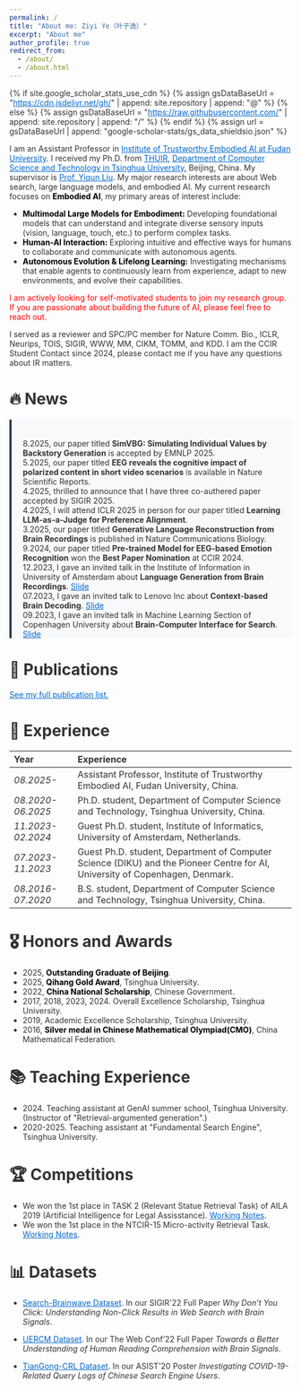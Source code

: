 ```yaml
---
permalink: /
title: "About me: Ziyi Ye（叶子逸）"
excerpt: "About me"
author_profile: true
redirect_from: 
  - /about/
  - /about.html
---
```


<style>
  dl {
    margin-bottom: 60px; /* 调整这个值以获得合适的间距 */
    clear: both;
  }

  /* 全局文本颜色 */
  body {
    color: #333; /* 主要文本颜色 */
    background-image: url('../images/bg.jpg'); /* 背景图片 */
    background-size: cover;
    background-position: center;
    background-attachment: fixed;
  }

  /* 链接颜色 */
  a {
    color: #0066cc; /* 链接颜色 */
  }

  /* 作者名字颜色 */
  strong {
    color: #000; /* 作者名字颜色 */
  }

  /* 年份标题颜色 */
  .year-title {
    color: #666;
  }

  /* 会议标签样式 */
  .conference-label {
    position: absolute;
    top: 10px;
    left: -5px;
    background-color: #2c3e50;  /* 深蓝色背景 */
    color: white;  /* 白色文字 */
    padding: 6px 12px;
    border-radius: 6px;
    font-size: 0.95em;
    font-weight: 600;
    letter-spacing: 0.5px;
    box-shadow: 0 2px 4px rgba(0, 0, 0, 0.2);
    z-index: 1;
    font-family: -apple-system, BlinkMacSystemFont, "Segoe UI", Roboto, "Helvetica Neue", Arial, sans-serif;
    font-style: italic;  /* 添加斜体 */
  }

  /* 鼠标悬停效果 */
  .conference-label:hover {
    background-color: #34495e;  /* 悬停时稍微变亮 */
    transition: background-color 0.2s ease;
  }

  dl dt img {
    width: 100%; /* 在移动端默认占满宽度 */
    aspect-ratio: 2/1; /* 设置宽高比为2:1，即高度为宽度的一半 */
    object-fit: cover; /* 确保图片不会被裁剪 */
    display: block;
    margin: 10px 10px 10px 0px; /* 适当的间距 */
    
    /* 添加美化效果 */
    border-radius: 8px; /* 让图片有轻微的圆角 */
    border: 2px solid #ddd; /* 添加淡灰色的边框 */
    box-shadow: 3px 3px 10px rgba(0, 0, 0, 0.2); /* 添加轻微阴影 */
    padding: 5px; /* 给图片一些内边距，让它不贴着边框 */
    background-color: #fff; /* 设置背景色，让图片更加干净 */
  }

  dl dt video {
    width: 100%; /* 在移动端默认占满宽度 */
    aspect-ratio: 2/1; /* 设置宽高比为2:1，即高度为宽度的一半 */
    object-fit: cover; /* 确保图片不会被裁剪 */
    display: block;
    margin: 10px 10px 10px 0px; /* 适当的间距 */
    
    /* 添加美化效果 */
    border-radius: 8px; /* 让图片有轻微的圆角 */
    border: 2px solid #ddd; /* 添加淡灰色的边框 */
    box-shadow: 3px 3px 10px rgba(0, 0, 0, 0.2); /* 添加轻微阴影 */
    padding: 5px; /* 给图片一些内边距，让它不贴着边框 */
    background-color: #fff; /* 设置背景色，让图片更加干净 */
  }

  /* 在桌面端（宽度大于768px）时固定宽度 */
  @media screen and (min-width: 768px) {
    dl dt img {
      width: 350px;
    }
    dl dt video {
      width: 350px;
    }
  }

  dl dt {
    position: relative;
  }

  hr {
    border: 1px solid #ebebeb; /* 调整分隔线的颜色和样式 */
    /* margin: 10px;  */
    clear: both; 
  }

  dl dd {
  margin-top: 5px; 
  margin-bottom: 5px;
  }

  dl dd strong {
  font-weight: bold;
  color: black;
  }

  .co-first {
    color: red;
  }

  .down {
    transform: rotate(180deg);
  }

  /* 教育和工作经历卡片样式 */
  .experience-card, .education-card {
    display: flex;
    align-items: center;
    gap: 25px;
    margin-bottom: 30px;
    padding: 20px;
    background: #f8f9fa;
    border-radius: 12px;
    transition: all 0.3s ease;
    border: 1px solid #e9ecef;
  }

  .experience-card:hover, .education-card:hover {
    transform: translateY(-3px);
    box-shadow: 0 4px 15px rgba(0, 0, 0, 0.1);
    border-color: #dee2e6;
  }

  .experience-info, .education-info {
    flex: 1;
  }

  .experience-logo, .education-logo {
    flex-shrink: 0;
    width: 100px;
    height: 100px;
    display: flex;
    align-items: center;
    justify-content: center;
    background: white;
    border-radius: 10px;
    padding: 10px;
    box-shadow: 0 2px 8px rgba(0, 0, 0, 0.05);
  }

  .experience-logo img, .education-logo img {
    width: 100%;
    height: 100%;
    object-fit: contain;
  }

  .experience-title, .education-title {
    font-size: 1.2em;
    margin-bottom: 8px;
    color: #2c3e50;
  }

  .experience-title a, .education-title a {
    color: #2c3e50;
    text-decoration: none;
    transition: color 0.3s ease;
  }

  .experience-title a:hover, .education-title a:hover {
    color: #3498db;
  }

  .experience-role, .education-role {
    color: #666;
    font-style: italic;
    margin-bottom: 5px;
  }

  .experience-topics, .education-topics {
    color: #666;
    font-style: italic;
  }

  .section-title {
    font-size: 1.8em;
    color: #2c3e50;
    margin: 40px 0 20px;
    padding-bottom: 10px;
    border-bottom: 2px solid #ecf0f1;
  }

  /* 奖学金和荣誉部分样式 */
  .honors-list {
    list-style: none;
    padding: 0;
  }

  .honors-list li {
    margin-bottom: 15px;
    padding: 15px 20px;
    background: #f8f9fa;
    border-radius: 8px;
    border-left: 4px solid #3498db;
    transition: transform 0.3s ease, box-shadow 0.3s ease;
  }

  .honors-list li:hover {
    transform: translateX(5px);
    box-shadow: 0 2px 8px rgba(0, 0, 0, 0.1);
  }

  .honors-list li strong {
    color: #2c3e50;
  }

  .honors-list li a {
    color: #3498db;
    text-decoration: none;
    transition: color 0.3s ease;
  }

  .honors-list li a:hover {
    color: #2980b9;
  }

  /* 服务部分样式 */
  .service-section {
    margin-bottom: 30px;
  }

  .service-section h3 {
    color: #2c3e50;
    font-size: 1.3em;
    margin: 25px 0 15px;
    padding-bottom: 8px;
    border-bottom: 2px solid #ecf0f1;
  }

  .service-list {
    list-style: none;
    padding: 0;
  }

  .service-list li {
    margin-bottom: 12px;
    padding: 12px 15px;
    background: #f8f9fa;
    border-radius: 6px;
    transition: transform 0.3s ease;
  }

  .service-list li:hover {
    transform: translateX(5px);
  }

  .service-list li a {
    color: #3498db;
    text-decoration: none;
    transition: color 0.3s ease;
  }

  .service-list li a:hover {
    color: #2980b9;
  }
</style>

{% if site.google_scholar_stats_use_cdn %}
{% assign gsDataBaseUrl = "https://cdn.jsdelivr.net/gh/" | append: site.repository | append: "@" %}
{% else %}
{% assign gsDataBaseUrl = "https://raw.githubusercontent.com/" | append: site.repository | append: "/" %}
{% endif %}
{% assign url = gsDataBaseUrl | append: "google-scholar-stats/gs_data_shieldsio.json" %}

<span class='anchor' id='about-me'></span>
I am an Assistant Professor in [Institute of Trustworthy Embodied AI at Fudan University](https://teai.fudan.edu.cn/). I received my Ph.D. from [THUIR](http://www.thuir.cn/), [Department of Computer Science and Technology in Tsinghua University](http://www.cs.tsinghua.edu.cn/), Beijing, China. My supervisor is [Prof. Yiqun Liu](http://www.thuir.cn/group/~YQLiu/). My major research interests are about Web search, large language models, and embodied AI. 
My current research focuses on <strong>Embodied AI</strong>, my primary areas of interest include:
<ul>
    <li><strong>Multimodal Large Models for Embodiment:</strong> Developing foundational models that can understand and integrate diverse sensory inputs (vision, language, touch, etc.) to perform complex tasks.</li>
    <li><strong>Human-AI Interaction:</strong> Exploring intuitive and effective ways for humans to collaborate and communicate with autonomous agents.</li>
    <li><strong>Autonomous Evolution & Lifelong Learning:</strong> Investigating mechanisms that enable agents to continuously learn from experience, adapt to new environments, and evolve their capabilities.</li>
</ul>
<p style="color: red;">
    I am actively looking for self-motivated students to join my research group. If you are passionate about building the future of AI, please feel free to reach out.
</p>
<!-- I have published more than 20 papers at the top international AI conferences <a href='https://scholar.google.com/citations?user=M3Qsb6cAAAAJ'><img src="https://img.shields.io/endpoint?url={{ url | url_encode }}&logo=Google%20Scholar&labelColor=f6f6f6&color=9cf&style=flat&label=citations"></a>. -->

I served as a reviewer and SPC/PC member for Nature Comm. Bio., ICLR, Neurips, TOIS, SIGIR, WWW, MM, CIKM, TOMM, and KDD.
I am the CCIR Student Contact since 2024, please contact me if you have any questions about IR matters. 


# 🔥 News
<div style="max-height: 350px; overflow-y: auto; padding: 20px; background: #f8f9fa; border-left: 4px solid #2c3e50; margin: 0px 0;">
<style>
  div::-webkit-scrollbar {
    width: 8px;
  }

  div::-webkit-scrollbar-track {
    background: #e9ecef;
    border-radius: 4px;
  }

  div::-webkit-scrollbar-thumb {
    background: #2c3e50;
    border-radius: 4px;
  }

  div::-webkit-scrollbar-thumb:hover {
    background: #1a252f;
  }

  /* 为 Firefox 设置滚动条样式 */
  div {
    scrollbar-width: thin;
    scrollbar-color: #2c3e50 #e9ecef;
  }
</style>
<ul style="list-style-type: none; padding-left: 0; margin: 0;">
<li> 8.2025, our paper titled <b>SimVBG: Simulating Individual Values by Backstory Generation</b> is accepted by EMNLP 2025.</li>
<li> 5.2025, our paper titled <b>EEG reveals the cognitive impact of polarized content in short video scenarios</b> is available in Nature Scientific Reports.</li>
<li> 4.2025, thrilled to announce that I have three co-authered paper accepted by SIGIR 2025.</li>
<li> 4.2025, I will attend ICLR 2025 in person for our paper titled <b>Learning LLM-as-a-Judge for Preference Alignment</b>.</li>
<li> 3.2025, our paper titled <b>Generative Language Reconstruction from Brain Recordings</b> is published in Nature Communications Biology.</li>
<li> 9.2024, our paper titled <b>Pre-trained Model for EEG-based Emotion Recognition</b> won the <b>Best Paper Nomination</b> at CCIR 2024.</li>
<li> 12.2023, I gave an invited talk in the Institute of Information in University of Amsterdam about <b>Language Generation from Brain Recordings</b>. <a href="https://yeziyi1998.github.io/files/Language_Generation_from_Brain_Recordings_240312.pdf" target="_blank">Slide</a></li>
<li> 07.2023, I gave an invited talk to Lenovo Inc about <b>Context-based Brain Decoding</b>. <a href="https://yeziyi1998.github.io/files/Language_Generation_from_Brain_Recordings_240312.pdf" target="_blank">Slide</a>
</li>
<li> 09.2023, I gave an invited talk in Machine Learning Section of Copenhagen University about <b>Brain-Computer Interface for Search</b>. <a href="https://yeziyi1998.github.io/files/BMI4Search_KU_230918.pdf" target="_blank">Slide</a></li>
</ul>
</div>

# 📝 Publications

<!-- <div class='paper-box'><div class='paper-box-image'><div><div class="badge">Dissertation</div><video width="100%" height="auto" controls preload="metadata" poster="">
    <source src="https://yeziyi1998.github.io/files/output.mp4" type="video/mp4">
    Your browser does not support the video tag.
  </video></div></div>
<div class='paper-box-text' markdown="1">

- My Ph.D.'s dissertation: [Brain Computer Interface for Information Retrieval](https://yeziyi1998.github.io/files/thesis.pdf).
- The integration of Brain-Computer Interface (BCI) technology into information retrieval systems can enhance understanding of users’ cognitive processes, decode information needs, and model user feedback, thereby improving the performance of a search system. 
- Relevant papers are published in [Nature Commun. Biol.](https://doi.org/10.1038/s42003-025-07731-7), [SIGIR](http://www.thuir.cn/group/~YQLiu/publications/SIGIR2022Ye.pdf), [Multimedia](https://arxiv.org/abs/2402.15708), [TOIS](https://arxiv.org/abs/2312.05669), and etc.
</div>
</div> -->

<!-- <dl>
  <dt><img align="left"  width="100"
  hspace="10" wspace="20" src="../images/SIGIR25zhu.png">
<span class="conference-label">SIGIR 2025</span>
</dt>
<dd><a href="https://dl.acm.org/doi/pdf/10.1145/3726302.3729909"><strong>LLMs-as-Judges: A Comprehensive Survey on LLM-based Evaluation Methods</strong></a></dd>
<dd>Shuqi Zhu, <strong>Ziyi Ye</strong>, Yi Zhong, Qingyao Ai, Yujia Zhou, Yiqun Liu</dd>
</dl>

<hr>

<dl>
  <dt><img align="left"  width="100"
  hspace="10" wspace="20" src="../images/survey2025li.png">
<span class="conference-label">Arxiv 2025</span>
</dt>
<dd><a href="https://arxiv.org/pdf/2412.05579?"><strong>Brain Image Reconstruction with Retrieval-Augmented Diffusion</strong></a></dd>
<dd>Haitao Li, Qian Dong, Junjie Chen, Huixue Su, Yujia Zhou, Qingyao Ai, <strong>Ziyi Ye</strong>, Yiqun Liu</dd>
</dl>

<hr>

<dl>
  <dt><video align="left"  width="100"
  hspace="10" wspace="20" controls preload="metadata" poster="">
    <source src="https://yeziyi1998.github.io/files/output.mp4" type="video/mp4">
    Your browser does not support the video tag.
  </video>
<span class="conference-label">Dissertation</span>
</dt>
  <dd>My Ph.D.'s dissertation: <a href="https://yeziyi1998.github.io/files/thesis.pdf"><strong>Brain Computer Interface for Information Retrieval</strong></a></dd>
<dd> The integration of Brain-Computer Interface (BCI) technology into information retrieval systems can enhance understanding of users’ cognitive processes, decode information needs, and model user feedback, thereby improving the performance of a search system. </dd>
<dd> Relevant papers are published in <a href="https://doi.org/10.1038/s42003-025-07731-7">Nature Commun. Biol. </a>, <a href="http://www.thuir.cn/group/~YQLiu/publications/SIGIR2022Ye.pdf">SIGIR</a>, <a href="https://arxiv.org/abs/2402.15708"> Multimedia </a>, <a href="https://arxiv.org/abs/2312.05669">TOIS</a>, and etc. </dd>
</dl>

<hr>

<dl>
  <dt><img style="float: left; width: 250px; margin-right: 20px;" src="../images/ICLR2025.png">
<span class="conference-label">ICLR 2025</span>
</dt>
  <dd><a href="https://openreview.net/forum?id=HZVIQE1MsJ"><strong>Learning LLM-as-a-Judge for Preference Alignment</strong></a></dd>
<dd><strong>Ziyi Ye</strong>, Xiangsheng Li, Qiuchi Li, Qingyao Ai, Yujia Zhou, Wei Shen, Dong Yan, Yiqun Liu</dd>
</dl>

<hr>

<dl>
  <dt><img style="float: left; width: 250px; margin-right: 20px;" src="../images/NCB2025.png">
<span class="conference-label">Nature Communications Biology</span>
</dt>
  <dd><a href="https://doi.org/10.1038/s42003-025-07731-7"><strong>Generative Language Reconstruction from Brain Recordings</strong></a></dd>
<dd><strong>Ziyi Ye</strong>, Qingyao Ai, Yiqun Liu, Maarten de Rijke, Min Zhang, Christina Lioma, and Tuukka Ruotsalo</dd>
</dl> -->

<!-- | **Brain-Computer Interface Meets Information Retrieval: Perspective on Next-generation Information System** |
| :------ |
| ***Ziyi Ye***, Qingyao Ai, Yiqun Liu |
| MM 2024 BCI4MM workshop. [\[Paper\]](https://arxiv.org/abs/2402.15708) | -->

<!-- | **Query Augmentation with Brain Signals** |
| :------ |
| ***Ziyi Ye***, Jingtao Zhan, Qingyao Ai, Yiqun Liu, Maarten de Rijke, Christina Lioma, and Tuukka Ruotsalo |
| MM 2024 full paper, Oral Acceptance Rate: 3.97%, CCF A. [\[Paper\]](https://arxiv.org/abs/2402.15708) [\[Code\]](https://github.com/YeZiyi1998/Brain-Query-Augmentation) | -->

<!-- | **Relevance Feedback with Brain Signals** | 
| :------ | 
| ***Ziyi Ye***, Xiaohui Xie, Qingyao Ai, Yiqun Liu, Zhihong Wang, Weihang Su, and Min Zhang | 
| TOIS, CCF A. [\[Paper\]](https://arxiv.org/abs/2312.05669) [\[Code\]](https://github.com/THUIR/Brain-Relevance-Feedback) | 

| **Why Don't You Click: Understanding Human Reading Comprehension with Brain Signals** | 
| :------ | 
| ***Ziyi Ye***, Xiaohui Xie, Yiqun Liu, Zhihong Wang, Xuancheng Li, Jiaji Li, Xuesong Chen, Min Zhang, and Shaoping Ma | 
| SIGIR 2022 full paper, Acceptance Rate: 20.3%, CCF A. [\[Paper\]](http://www.thuir.cn/group/~YQLiu/publications/SIGIR2022Ye.pdf) [\[Code & Dataset\]](http://www.thuir.cn/Search_Brainwave/) | 

| **Towards a Better Understanding of Human Reading Comprehension with Brain Signals** | 
| :------ | 
| ***Ziyi Ye***, Xiaohui Xie, Yiqun Liu, Zhihong Wang, Xuesong Chen, Min Zhang, and Shaoping Ma | 
| The Web Conf 2022 full paper, Acceptance Rate: 17.7%, CCF A. [\[Paper\]](https://doi.org/10.1145/3485447.3511966) [\[Code\]](https://github.com/YeZiyi1998/UERCM) |  -->

<!-- | **Brain Topography Adaptive Satisfaction Modeling for Interactive Information Access** | 
| :------ | 
| ***Ziyi Ye***, Xiaohui Xie, Yiqun Liu, Zhihong Wang, Xuesong Chen, Min Zhang, and Shaoping Ma | 
| MM 2022 full paper, Acceptance Rate: 27.9%, CCF A. [\[Paper\]](https://dl.acm.org/doi/abs/10.1145/3503161.3548258) [\[Code\]](https://github.com/YeZiyi1998/DL4EEG-Classification) |  -->

<!-- | **A Hybrid Framework for Session Context Modeling** | 
| :------ | 
|  Jia Chen, Jiaxin Mao, Yiqun Liu, ***Ziyi Ye***, Weizhi Ma, Chao Wang, Min Zhang and Shaoping Ma | 
| TOIS, CCF A. [\[Paper\]](https://dl.acm.org/doi/abs/10.1145/3448127) |  -->

[See my full publication list.](https://scholar.google.com/citations?user=M3Qsb6cAAAAJ&hl=zh-CN)

# 📖 Experience

| Year | Experience |
| :------ | :------ | 
| *08.2025-* | Assistant Professor, Institute of Trustworthy Embodied AI, Fudan University, China. |
| *08.2020-06.2025* | Ph.D. student, Department of Computer Science and Technology, Tsinghua University, China. |
| *11.2023-02.2024* | Guest Ph.D. student, Institute of Informatics, University of Amsterdam, Netherlands. |
| *07.2023-11.2023* | Guest Ph.D. student, Department of Computer Science (DIKU) and the Pioneer Centre for AI, University of Copenhagen, Denmark. |
| *08.2016-07.2020* | B.S. student, Department of Computer Science and Technology, Tsinghua University, China. |

# 🎖 Honors and Awards
* 2025, **Outstanding Graduate of Beijing**.
* 2025, **Qihang Gold Award**, Tsinghua University.
* 2022, **China National Scholarship**, Chinese Government.
* 2017, 2018, 2023, 2024\. Overall Excellence Scholarship, Tsinghua University.
* 2019, Academic Excellence Scholarship, Tsinghua University.
* 2016, **Silver medal in Chinese Mathematical Olympiad(CMO)**, China Mathematical Federation.

# 📚 Teaching Experience
* 2024\. Teaching assistant at GenAI summer school, Tsinghua University. (Instructor of "Retrieval-argumented generation".)
* 2020-2025\. Teaching assistant at "Fundamental Search Engine", Tsinghua University.

# 🏆 Competitions
* We won the 1st place in TASK 2 (Relevant Statue Retrieval Task) of AILA 2019 (Artificial Intelligence for Legal Assisstance). [Working Notes](http://ceur-ws.org/Vol-2517/T1-8.pdf).
* We won the 1st place in the NTCIR-15 Micro-activity Retrieval Task. [Working Notes](http://research.nii.ac.jp/ntcir/workshop/OnlineProceedings15/pdf/ntcir/06-NTCIR15-MART-LiJ.pdf).

# 📊 Datasets
* [Search-Brainwave Dataset](http://www.thuir.cn/Search_Brainwave/). In our SIGIR'22 Full Paper *Why Don’t You Click: Understanding Non-Click Results in Web Search with Brain Signals*.

* [UERCM Dataset](https://cloud.tsinghua.edu.cn/d/4ede7ce124cc46f3b42e/?p=%2Fdataset&mode=list). In our The Web Conf’22 Full Paper *Towards a Better Understanding of Human Reading Comprehension with Brain Signals*.

* [TianGong-CRL Dataset](http://www.thuir.cn/TianGong-CRL/). In our ASIST'20 Poster *Investigating COVID-19-Related Query Logs of Chinese Search Engine Users*.
